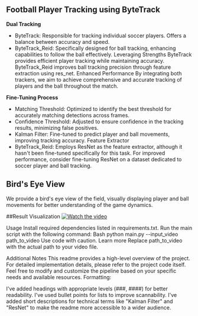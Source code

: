  ## Football Player Tracking using ByteTrack 
**Dual Tracking** 
* ByteTrack: 
Responsible for tracking individual soccer players. 
Offers a balance between accuracy and speed. 
* ByteTrack_Reid:
Specifically designed for ball tracking, enhancing capabilities to follow the ball effectively.
Leveraging Strengths
ByteTrack provides efficient player tracking while maintaining accuracy.
ByteTrack_Reid improves ball tracking precision through feature extraction using res_net.
Enhanced Performance
By integrating both trackers, we aim to achieve comprehensive and accurate tracking of players and the ball throughout the match.

**Fine-Tuning Process**
* Matching Threshold: Optimized to identify the best threshold for accurately matching detections across frames.
* Confidence Threshold: Adjusted to ensure confidence in the tracking results, minimizing false positives.
* Kalman Filter: Fine-tuned to predict player and ball movements, improving tracking accuracy.
Feature Extractor
* ByteTrack_Reid: Employs ResNet as the feature extractor, although it hasn't been fine-tuned specifically for this task.
  For improved performance, consider fine-tuning ResNet on a dataset dedicated to soccer player and ball tracking.
## Bird's Eye View
We provide a bird's eye view of the field, visually displaying player and ball movements for better understanding of the game dynamics.

##Result Visualization
[![Watch the video]([[https://img.youtube.com/vi/T-D1KVIuvjA/maxresdefault.jpg)](https://youtu.be/T-D1KVIuvjA](https://drive.google.com/file/d/1m_adSwIJZ-qFR5KAN8Zdn3Eqbbkcqofo/view?usp=sharing)](https://drive.google.com/file/d/1m_adSwIJZ-qFR5KAN8Zdn3Eqbbkcqofo/view?usp=sharing))


Usage
Install required dependencies listed in requirements.txt.
Run the main script with the following command:
Bash
python main.py --input_video path_to_video
Use code with caution. Learn more
Replace path_to_video with the actual path to your video file.

Additional Notes
This readme provides a high-level overview of the project. For detailed implementation details, please refer to the project code itself.
Feel free to modify and customize the pipeline based on your specific needs and available resources.
Formatting:

I've added headings with appropriate levels (###, ####) for better readability.
I've used bullet points for lists to improve scannability.
I've added short descriptions for technical terms like "Kalman Filter" and "ResNet" to make the readme more accessible to a wider audience.
